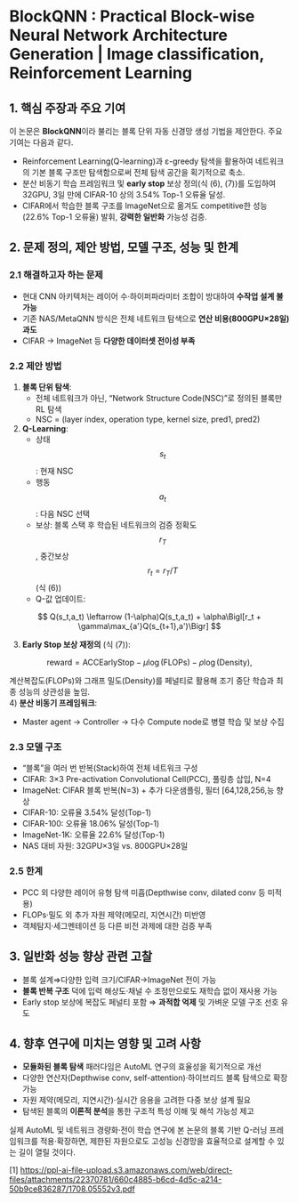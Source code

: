 # BlockQNN : Practical Block-wise Neural Network Architecture Generation | Image classification, Reinforcement Learning

## 1. 핵심 주장과 주요 기여  
이 논문은 **BlockQNN**이라 불리는 블록 단위 자동 신경망 생성 기법을 제안한다. 주요 기여는 다음과 같다.  
- Reinforcement Learning(Q-learning)과 ε-greedy 탐색을 활용하여 네트워크의 기본 블록 구조만 탐색함으로써 전체 탐색 공간을 획기적으로 축소.  
- 분산 비동기 학습 프레임워크 및 **early stop** 보상 정의(식 (6), (7))를 도입하여 32GPU, 3일 만에 CIFAR-10 상의 3.54% Top-1 오류율 달성.  
- CIFAR에서 학습한 블록 구조를 ImageNet으로 옮겨도 competitive한 성능(22.6% Top-1 오류율) 발휘, **강력한 일반화** 가능성 검증.

## 2. 문제 정의, 제안 방법, 모델 구조, 성능 및 한계

### 2.1 해결하고자 하는 문제  
- 현대 CNN 아키텍처는 레이어 수·하이퍼파라미터 조합이 방대하여 **수작업 설계 불가능**  
- 기존 NAS/MetaQNN 방식은 전체 네트워크 탐색으로 **연산 비용(800GPU×28일) 과도**  
- CIFAR → ImageNet 등 **다양한 데이터셋 전이성 부족**  

### 2.2 제안 방법  
1) **블록 단위 탐색**:  
   - 전체 네트워크가 아닌, “Network Structure Code(NSC)”로 정의된 블록만 RL 탐색  
   - NSC = (layer index, operation type, kernel size, pred1, pred2)  
2) **Q-Learning**:  
   - 상태 $$s_t$$: 현재 NSC  
   - 행동 $$a_t$$: 다음 NSC 선택  
   - 보상:  블록 스택 후 학습된 네트워크의 검증 정확도 $$\displaystyle r_T$$, 중간보상 $$r_t = r_T / T$$ (식 (6))  
   - Q-값 업데이트:  

$$
       Q(s_t,a_t) \leftarrow (1-\alpha)Q(s_t,a_t) + \alpha\Bigl[r_t + \gamma\max_{a'}Q(s_{t+1},a')\Bigr]
     $$  

3) **Early Stop 보상 재정의** (식 (7)):

$$
     \text{reward} = \text{ACCEarlyStop} - \mu\log(\text{FLOPs}) - \rho\log(\text{Density}),
   $$  

계산복잡도(FLOPs)와 그래프 밀도(Density)를 페널티로 활용해 조기 중단 학습과 최종 성능의 상관성을 높임.  
4) **분산 비동기 프레임워크**:  
   - Master agent → Controller → 다수 Compute node로 병렬 학습 및 보상 수집  

### 2.3 모델 구조  
- “블록”을 여러 번 반복(Stack)하여 전체 네트워크 구성  
- CIFAR: 3×3 Pre-activation Convolutional Cell(PCC), 풀링층 삽입, N=4  
- ImageNet: CIFAR 블록 반복(N=3) + 추가 다운샘플링, 필터 [64,128,256,능 향상  
- CIFAR-10: 오류율 3.54% 달성(Top-1)  
- CIFAR-100: 오류율 18.06% 달성(Top-1)  
- ImageNet-1K: 오류율 22.6% 달성(Top-1)  
- NAS 대비 자원: 32GPU×3일 vs. 800GPU×28일  

### 2.5 한계  
- PCC 외 다양한 레이어 유형 탐색 미흡(Depthwise conv, dilated conv 등 미적용)  
- FLOPs·밀도 외 추가 자원 제약(메모리, 지연시간) 미반영  
- 객체탐지·세그멘테이션 등 다른 비전 과제에 대한 검증 부족  

## 3. 일반화 성능 향상 관련 고찰  
- 블록 설계⇒다양한 입력 크기/CIFAR→ImageNet 전이 가능  
- **블록 반복 구조** 덕에 입력 해상도·채널 수 조정만으로도 재학습 없이 재사용 가능  
- Early stop 보상에 복잡도 페널티 포함 ⇒ **과적합 억제** 및 가벼운 모델 구조 선호 유도  

## 4. 향후 연구에 미치는 영향 및 고려 사항  
- **모듈화된 블록 탐색** 패러다임은 AutoML 연구의 효율성을 획기적으로 개선  
- 다양한 연산자(Depthwise conv, self-attention)·하이브리드 블록 탐색으로 확장 가능  
- 자원 제약(메모리, 지연시간)·실시간 응용을 고려한 다중 보상 설계 필요  
- 탐색된 블록의 **이론적 분석**을 통한 구조적 특성 이해 및 해석 가능성 제고  

실제 AutoML 및 네트워크 경량화·전이 학습 연구에 본 논문의 블록 기반 Q-러닝 프레임워크를 적용·확장하면, 제한된 자원으로도 고성능 신경망을 효율적으로 설계할 수 있는 길이 열릴 것이다.

[1] https://ppl-ai-file-upload.s3.amazonaws.com/web/direct-files/attachments/22370781/660c4885-b6cd-4d5c-a214-50b9ce836287/1708.05552v3.pdf
